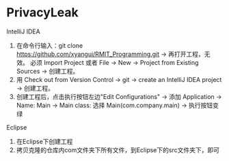 # PrivacyLeak
IntelliJ IDEA
1. 在命令行输入：git clone https://github.com/xyangui/RMIT_Programming.git -> 再打开工程，无效。 必须 Import Project 或者 File -> New -> Project from Existing Sources -> 创建工程。
2. 用 Check out from Version Control -> git -> create an IntelliJ IDEA project -> 创建工程。
3. 创建工程后，点击执行按钮左边"Edit Configurations" -> 添加 Application -> Name: Main -> Main class: 选择 Main(com.company.main) -> 执行按钮变绿

Eclipse
1. 在Eclipse下创建工程
2. 拷贝克隆的仓库内com文件夹下所有文件，到Eclipse下的src文件夹下，即可